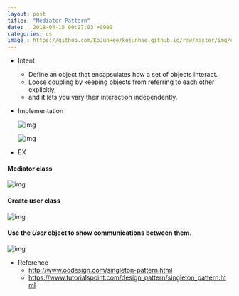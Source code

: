 ```yaml
---
layout: post
title:  "Mediator Pattern"
date:   2018-04-15 00:27:03 +0900
categories: cs
image : https://github.com/KoJunHee/kojunhee.github.io/raw/master/img/cs_img.jpg
---
```




- Intent

  - Define an object that encapsulates how a set of objects interact. 
  - Loose coupling by keeping objects from referring to each other explicitly, 
  - and it lets you vary their interaction independently.

- Implementation

  ![img](https://github.com/KoJunHee/kojunhee.github.io/raw/master/img/m01.png)

  ![img](https://github.com/KoJunHee/kojunhee.github.io/raw/master/img/m02.png)


- EX



#### Mediator class

![img](https://github.com/KoJunHee/kojunhee.github.io/raw/master/img/m03.png)

#### Create user class

![img](https://github.com/KoJunHee/kojunhee.github.io/raw/master/img/m04.png)

#### Use the *User* object to show communications between them.

![img](https://github.com/KoJunHee/kojunhee.github.io/raw/master/img/m05.png)

- Reference
  - <http://www.oodesign.com/singleton-pattern.html>
  - <https://www.tutorialspoint.com/design_pattern/singleton_pattern.html>




